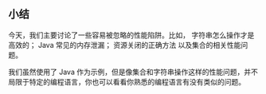 ## 小结
今天，我们主要讨论了一些容易被忽略的性能陷阱。比如，
字符串怎么操作才是高效的；
Java 常见的内存泄漏；
资源关闭的正确方法
以及集合的相关性能问题。

我们虽然使用了 Java 作为示例，但是像集合和字符串操作这样的性能问题，并不局限于特定的编程语言，你也可以看看你熟悉的编程语言有没有类似的问题。